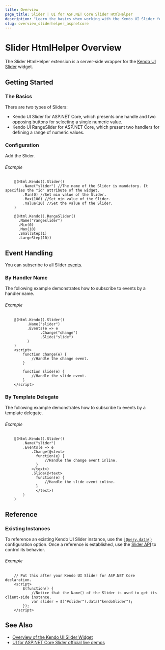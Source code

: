 ```yaml
---
title: Overview
page_title: Slider | UI for ASP.NET Core Slider HtmlHelper
description: "Learn the basics when working with the Kendo UI Slider for ASP.NET Core (MVC 6 or ASP.NET Core MVC)."
slug: overview_sliderhelper_aspnetcore
---
```


# Slider HtmlHelper Overview

The Slider HtmlHelper extension is a server-side wrapper for the [Kendo UI Slider](https://demos.telerik.com/kendo-ui/slider/index) widget.

## Getting Started

### The Basics

There are two types of Sliders:

* Kendo UI Slider for ASP.NET Core, which presents one handle and two opposing buttons for selecting a single numeric value.
* Kendo UI RangeSlider for ASP.NET Core, which present two handlers for defining a range of numeric values.

### Configuration

Add the Slider.

###### Example

```
    @(Html.Kendo().Slider()
        .Name("slider") //The name of the Slider is mandatory. It specifies the "id" attribute of the widget.
        .Min(0) //Set min value of the Slider.
        .Max(100) //Set min value of the Slider.
        .Value(20) //Set the value of the Slider.
    )

    @(Html.Kendo().RangeSlider()
      .Name("rangeslider")
      .Min(0)
      .Max(10)
      .SmallStep(1)
      .LargeStep(10))
```

## Event Handling

You can subscribe to all Slider [events](https://docs.telerik.com/kendo-ui/api/javascript/ui/slider#events).

### By Handler Name

The following example demonstrates how to subscribe to events by a handler name.

###### Example

```
    @(Html.Kendo().Slider()
          .Name("slider")
          .Events(e => e
                .Change("change")
                .Slide("slide")
          )
    )
    <script>
        function change(e) {
            //Handle the change event.
        }

        function slide(e) {
            //Handle the slide event.
        }
    </script>
```

### By Template Delegate

The following example demonstrates how to subscribe to events by a template delegate.

###### Example

```
    @(Html.Kendo().Slider()
        .Name("slider")
        .Events(e => e
            .Change(@<text>
              function(e) {
                  //Handle the change event inline.
              }
            </text>)
            .Slide(@<text>
              function(e) {
                  //Handle the slide event inline.
              }
              </text>)
        )
    )
```

## Reference

### Existing Instances

To reference an existing Kendo UI Slider instance, use the [`jQuery.data()`](https://api.jquery.com/jQuery.data/) configuration option. Once a reference is established, use the [Slider API](https://docs.telerik.com/kendo-ui/api/javascript/ui/slider#methods) to control its behavior.

###### Example

```
    // Put this after your Kendo UI Slider for ASP.NET Core declaration.
    <script>
        $(function() {
            //Notice that the Name() of the Slider is used to get its client-side instance.
            var slider = $("#slider").data("kendoSlider");
        });
    </script>
```

## See Also

* [Overview of the Kendo UI Slider Widget](https://docs.telerik.com/kendo-ui/controls/editors/slider/overview)
* [UI for ASP.NET Core Slider official live demos](https://demos.telerik.com/aspnet-core/slider)
